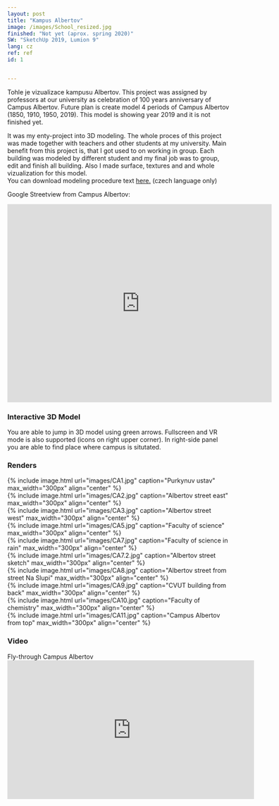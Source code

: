 ```yaml
---
layout: post
title: "Kampus Albertov"
image: /images/School_resized.jpg
finished: "Not yet (aprox. spring 2020)"
SW: "SketchUp 2019, Lumion 9"
lang: cz
ref: ref
id: 1


---
```



Tohle je vizualizace kampusu Albertov. This project was assigned by professors at our university as celebration of 100 years anniversary of Campus Albertov. Future plan is create model 4 periods of Campus Albertov (1850, 1910, 1950, 2019). This model is showing year 2019 and it is not finished yet.

It was my enty-project into 3D modeling. The whole proces of this project was made together with teachers and other students at my university. Main benefit from this project is, that I got used to on working in group. Each building was modeled by different student and my final job was to group, edit and finish all building. Also I made surface, textures and and whole vizualization for this model. 
<br>
You can download modeling procedure text [here.](https://drive.google.com/file/d/1K18rs1Ysk3W-sxQRkngcqBCPPDChf6AC/view?usp=sharing) (czech language only)

Google Streetview from Campus Albertov:
<iframe src="https://www.google.com/maps/embed?pb=!4v1578154532410!6m8!1m7!1sIBz5NglI-cO8mSphpNW3kQ!2m2!1d50.06812335049958!2d14.42102467119828!3f50.539742555347516!4f-11.135201394074457!5f0.7820865974627469" width="600" height="450" frameborder="0" style="border:0;" allowfullscreen=""></iframe>

<h3> Interactive 3D Model </h3>
You are able to jump in 3D model using green arrows. Fullscreen and VR mode is also supported (icons on right upper corner). In right-side panel you are able to find place where campus is situtated.
<script async src="https://www.theasys.io/static/embed.js" data-theasys="OjJYDu4IrCk0u1sjsyzbnC9VMq1hKa" data-height="600"></script>

<h3> Renders </h3>
{% include image.html url="images/CA1.jpg" caption="Purkynuv ustav" max_width="300px" align="center" %}
<br>
{% include image.html url="images/CA2.jpg" caption="Albertov street east" max_width="300px" align="center" %}
<br>
{% include image.html url="images/CA3.jpg" caption="Albertov street west" max_width="300px" align="center" %}
<br>
{% include image.html url="images/CA5.jpg" caption="Faculty of science" max_width="300px" align="center" %}
<br>
{% include image.html url="images/CA7.jpg" caption="Faculty of science in rain" max_width="300px" align="center" %}
<br>
{% include image.html url="images/CA7.2.jpg" caption="Albertov street sketch" max_width="300px" align="center" %}
<br>
{% include image.html url="images/CA8.jpg" caption="Albertov street from street Na Slupi" max_width="300px" align="center" %}
<br>
{% include image.html url="images/CA9.jpg" caption="CVUT building from back" max_width="300px" align="center" %}
<br>
{% include image.html url="images/CA10.jpg" caption="Faculty of chemistry" max_width="300px" align="center" %}
<br>
{% include image.html url="images/CA11.jpg" caption="Campus Albertov from top" max_width="300px" align="center" %}
<br>
<h3> Video </h3>
Fly-through Campus Albertov

<iframe width="560" height="315" src="https://www.youtube.com/embed/K7i0gQ3LmLQ" frameborder="0" allow="accelerometer; autoplay; encrypted-media; gyroscope; picture-in-picture" allowfullscreen></iframe>